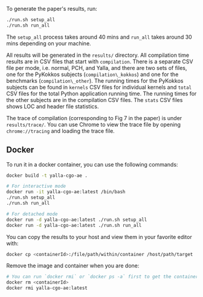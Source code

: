 To generate the paper's results, run:
```bash
./run.sh setup_all
./run.sh run_all
```
The `setup_all` process takes around 40 mins and `run_all` takes
around 30 mins depending on your machine.

All results will be generated in the `results/` directory. All
compilation time results are in CSV files that start with
`compilation`. There is a separate CSV file per mode, i.e. normal,
PCH, and Yalla, and there are two sets of files, one for the PyKokkos
subjects (`compilation\_kokkos`) and one for the benchmarks
(`compilation\_other`). The running times for the PyKokkos subjects
can be found in `kernels` CSV files for individual kernels and `total`
CSV files for the total Python application running time. The running
times for the other subjects are in the compilation CSV files. The
`stats` CSV files shows LOC and header file statistics.

The trace of compilation (corresponding to Fig 7 in the paper) is under
`results/trace/`. You can use Chrome to view the trace file by opening
`chrome://tracing` and loading the trace file.

## Docker

To run it in a docker container, you can use the following commands:
```bash
docker build -t yalla-cgo-ae .

# For interactive mode
docker run -it yalla-cgo-ae:latest /bin/bash
./run.sh setup_all
./run.sh run_all

# For detached mode
docker run -d yalla-cgo-ae:latest ./run.sh setup_all
docker run -d yalla-cgo-ae:latest ./run.sh run_all
```

You can copy the results to your host and view them in your favorite editor with:
```bash
docker cp <containerId>:/file/path/within/container /host/path/target
```

Remove the image and container when you are done:
```bash
# You can run `docker rmi` or `docker ps -a` first to get the container_id
docker rm <containerId>
docker rmi yalla-cgo-ae:latest
```
